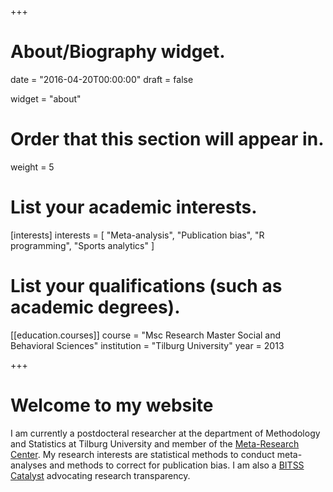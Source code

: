 +++
# About/Biography widget.

date = "2016-04-20T00:00:00"
draft = false

widget = "about"

# Order that this section will appear in.
weight = 5

# List your academic interests.
[interests]
  interests = [
    "Meta-analysis",
    "Publication bias",
    "R programming",
    "Sports analytics"
  ]

# List your qualifications (such as academic degrees).
[[education.courses]]
  course = "Msc Research Master Social and Behavioral Sciences"
  institution = "Tilburg University"
  year = 2013

+++

# Welcome to my website

I am currently a postdocteral researcher at the department of Methodology and Statistics at Tilburg University and member of the [Meta-Research Center](http://metaresearch.nl/). My research interests are statistical methods to conduct meta-analyses and methods to correct for publication bias. I am also a [BITSS Catalyst](https://www.bitss.org/catalysts/) advocating research transparency.